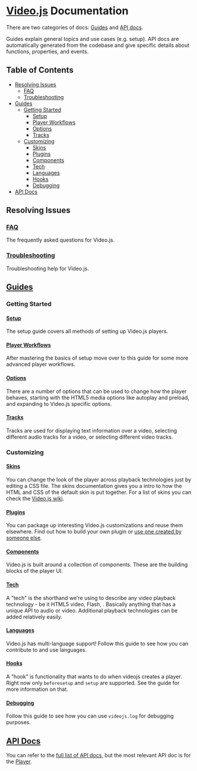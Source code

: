 # [Video.js][vjs-website] Documentation

There are two categories of docs: [Guides](/docs/guides/) and [API docs][api].

Guides explain general topics and use cases (e.g. setup). API docs are automatically generated from the codebase and give specific details about functions, properties, and events.

## Table of Contents

* [Resolving Issues](#resolving-issues)
  * [FAQ](#faq)
  * [Troubleshooting](#troubleshooting)
* [Guides](#guides)
  * [Getting Started](#getting-started)
    * [Setup](#setup)
    * [Player Workflows](#player-workflows)
    * [Options](#options)
    * [Tracks](#tracks)
  * [Customizing](#customizing)
    * [Skins](#skins)
    * [Plugins](#plugins)
    * [Components](#components)
    * [Tech](#tech)
    * [Languages](#languages)
    * [Hooks](#hooks)
    * [Debugging](#debugging)
* [API Docs](#api-docs)

## Resolving Issues

### [FAQ](/docs/guides/faq.md)

The frequently asked questions for Video.js.

### [Troubleshooting](/docs/guides/troubleshooting.md)

Troubleshooting help for Video.js.

## [Guides](/docs/guides/)

### Getting Started

#### [Setup](/docs/guides/setup.md)

The setup guide covers all methods of setting up Video.js players.

#### [Player Workflows](/docs/guides/player-workflows.md)

After mastering the basics of setup move over to this guide for some more advanced player workflows.

#### [Options](/docs/guides/options.md)

There are a number of options that can be used to change how the player behaves, starting with the HTML5 media options like autoplay and preload, and expanding to Video.js specific options.

#### [Tracks](/docs/guides/tracks.md)

Tracks are used for displaying text information over a video, selecting different audio tracks for a video, or selecting different video tracks.

### Customizing

#### [Skins](/docs/guides/skins.md)

You can change the look of the player across playback technologies just by editing a CSS file. The skins documentation gives you a intro to how the HTML and CSS of the default skin is put together. For a list of skins you can check the [Video.js wiki][skins-list].

#### [Plugins](/docs/guides/plugins.md)

You can package up interesting Video.js customizations and reuse them elsewhere. Find out how to build your own plugin or [use one created by someone else][plugins-list].

#### [Components](/docs/guides/components.md)

Video.js is built around a collection of components. These are the building blocks of the player UI.

#### [Tech](/docs/guides/tech.md)

A "tech" is the shorthand we're using to describe any video playback technology - be it HTML5 video, Flash, . Basically anything that has a unique API to audio or video. Additional playback technologies can be added relatively easily.

#### [Languages](/docs/guides/languages.md)

Video.js has multi-language support! Follow this guide to see how you can contribute to and use languages.

#### [Hooks](/docs/guides/hooks.md)

A "hook" is functionality that wants to do when videojs creates a player. Right now only `beforesetup` and `setup` are supported. See the guide for more information on that.

#### [Debugging](/docs/guides/debugging.md)

Follow this guide to see how you can use `videojs.log` for debugging purposes.

## [API Docs][api]

You can refer to the [full list of API docs][api], but the most relevant API doc is for the [Player][api-player].

[plugins-list]: http://videojs.com/plugins

[skins-list]: https://github.com/videojs/video.js/wiki/Skins

[api]: http://docs.videojs.com/

[api-player]: http://docs.videojs.com/Player.html

[vjs-website]: http://videojs.com
